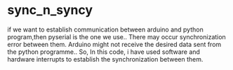 # sync_n_syncy
if we want to establish communication between arduino and python program,then pyserial is the one we use..
There may occur synchronization error between them. Arduino might not receive the desired data sent from the python programme..
So, In this code, i have used software and hardware interrupts to establish the synchronization between them.
